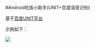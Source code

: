 #Android吃饭小助手(UNIT+百度语音识别)

基于[百度UNIT平台](http://ai.baidu.com/tech/unit)

示例如下：

![](https://github.com/huxiaozi/EatingHelper/blob/master/app/art/unit吃饭小助手.gif)